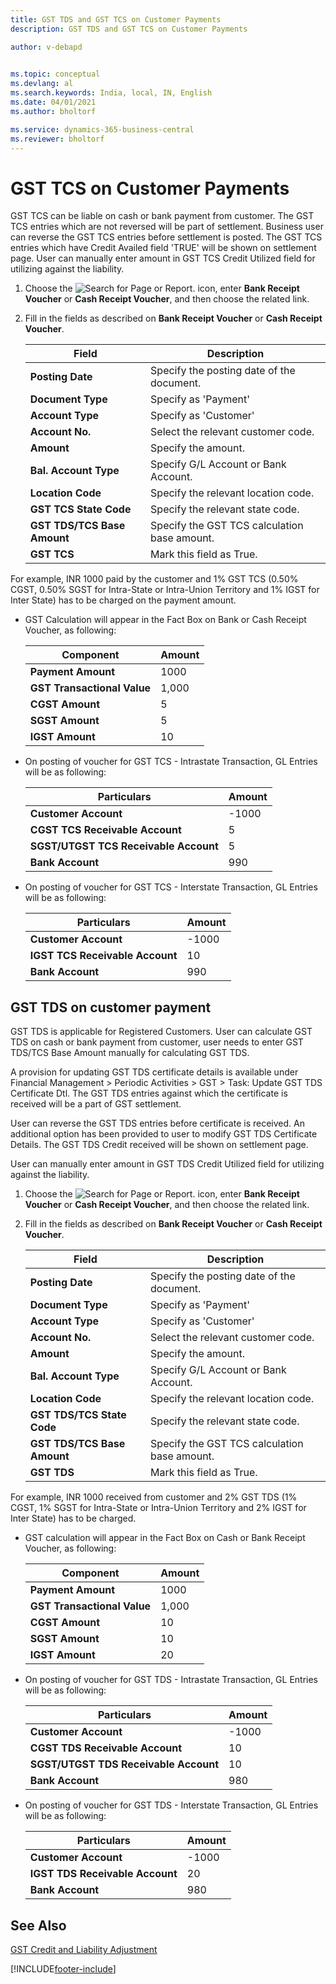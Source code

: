 ```yaml
---
title: GST TDS and GST TCS on Customer Payments
description: GST TDS and GST TCS on Customer Payments

author: v-debapd

    
ms.topic: conceptual
ms.devlang: al
ms.search.keywords: India, local, IN, English
ms.date: 04/01/2021
ms.author: bholtorf

ms.service: dynamics-365-business-central
ms.reviewer: bholtorf
---
```

# GST TCS on Customer Payments

GST TCS can be liable on cash or bank payment from customer. The GST TCS entries which are not reversed will be part of settlement. Business user can reverse the GST TCS entries before settlement is posted. The GST TCS entries which have Credit Availed field 'TRUE' will be shown on settlement page. User can manually enter amount in GST TCS Credit Utilized field for utilizing against the liability.
 
1. Choose the ![Search for Page or Report.](image/search_small.png "Search for Page or Report icon") icon, enter **Bank Receipt Voucher** or **Cash Receipt Voucher**, and then choose the related link.
2. Fill in the fields as described on **Bank Receipt Voucher** or **Cash Receipt Voucher**.
    
    |Field|Description| 
    |---------------------------------|  ---------------------------------------| 
    |**Posting Date**|Specify the posting date of the document.|
    |**Document Type**|Specify as 'Payment'|
    |**Account Type**|Specify as 'Customer'|
    |**Account No.**|Select the relevant customer code.|
    |**Amount**|Specify the amount.|
    |**Bal. Account Type**|Specify G/L Account or Bank Account.|
    |**Location Code**|Specify the relevant location code.|
    |**GST TCS State Code**|Specify the relevant state code.|
    |**GST TDS/TCS Base Amount**|Specify the GST TCS calculation base amount.|
    |**GST TCS**|Mark this field as True.|

For example, INR 1000 paid by the customer and 1% GST TCS (0.50% CGST, 0.50% SGST for Intra-State or Intra-Union Territory and 1% IGST for Inter State) has to be charged on the payment amount.

- GST Calculation will appear in the Fact Box on Bank or Cash Receipt Voucher, as following:
    
    |Component|Amount|
    |----------------------------------|---------------------------------------|  
    |**Payment Amount**|1000|
    |**GST Transactional Value**|1,000|
    |**CGST Amount**|5|
    |**SGST Amount**|5|
    |**IGST Amount**|10|
    
- On posting of voucher for GST TCS - Intrastate Transaction, GL Entries will be as following:

    |Particulars|Amount|
    |----------------------------------|---------------------------------------|  
    |**Customer Account**|-1000|  
    |**CGST TCS Receivable Account**|5|  
    |**SGST/UTGST TCS Receivable Account**|5| 
    |**Bank Account**|990| 
    
- On posting of voucher for GST TCS - Interstate Transaction, GL Entries will be as following:

    |Particulars|Amount|
    |----------------------------------|---------------------------------------|  
    |**Customer Account**|-1000|  
    |**IGST TCS Receivable Account**|10|  
    |**Bank Account**|990| 

## GST TDS on customer payment

GST TDS is applicable for Registered Customers. User can calculate GST TDS on cash or bank payment from customer, user needs to enter GST TDS/TCS Base Amount manually for calculating GST TDS. 

A provision for updating GST TDS certificate details is available under Financial Management > Periodic Activities > GST > Task: Update GST TDS Certificate Dtl. The GST TDS entries against which the certificate is received will be a part of GST settlement.

User can reverse the GST TDS entries before certificate is received. An additional option has been provided to user to modify GST TDS Certificate Details. The GST TDS Credit received will be shown on settlement page. 

User can manually enter amount in GST TDS Credit Utilized field for utilizing against the liability.
 
1. Choose the ![Search for Page or Report.](image/search_small.png "Search for Page or Report icon") icon, enter **Bank Receipt Voucher** or **Cash Receipt Voucher**, and then choose the related link.
2. Fill in the fields as described on **Bank Receipt Voucher** or **Cash Receipt Voucher**.
    
    |Field|Description| 
    |---------------------------------|  ---------------------------------------| 
    |**Posting Date**|Specify the posting date of the document.|
    |**Document Type**|Specify as 'Payment'|
    |**Account Type**|Specify as 'Customer'|
    |**Account No.**|Select the relevant customer code.|
    |**Amount**|Specify the amount.|
    |**Bal. Account Type**|Specify G/L Account or Bank Account.|
    |**Location Code**|Specify the relevant location code.|
    |**GST TDS/TCS State Code**|Specify the relevant state code.|
    |**GST TDS/TCS Base Amount**|Specify the GST TCS calculation base amount.|
    |**GST TDS**|Mark this field as True.|

For example, INR 1000 received from customer and 2% GST TDS (1% CGST, 1% SGST for Intra-State or Intra-Union Territory and 2% IGST for Inter State) has to be charged.

- GST calculation will appear in the Fact Box on Cash or Bank Receipt Voucher, as following:
    
    |Component|Amount|
    |----------------------------------|---------------------------------------|  
    |**Payment Amount**|1000|
    |**GST Transactional Value**|1,000|
    |**CGST Amount**|10|
    |**SGST Amount**|10|
    |**IGST Amount**|20|
    
- On posting of voucher for GST TDS - Intrastate Transaction, GL Entries will be as following:

    |Particulars|Amount|
    |----------------------------------|---------------------------------------|  
    |**Customer Account**|-1000|  
    |**CGST TDS Receivable Account**|10|  
    |**SGST/UTGST TDS Receivable Account**|10| 
    |**Bank Account**|980| 
    
- On posting of voucher for GST TDS - Interstate Transaction, GL Entries will be as following:

    |Particulars|Amount|
    |----------------------------------|---------------------------------------|  
    |**Customer Account**|-1000|  
    |**IGST TDS Receivable Account**|20|  
    |**Bank Account**|980| 


## See Also 
[GST Credit and Liability Adjustment](GST-GST-Credit-and-Liability-Adjustment-for-Reverse-Charge-Service-Invoice.md)




[!INCLUDE[footer-include](../../includes/footer-banner.md)]